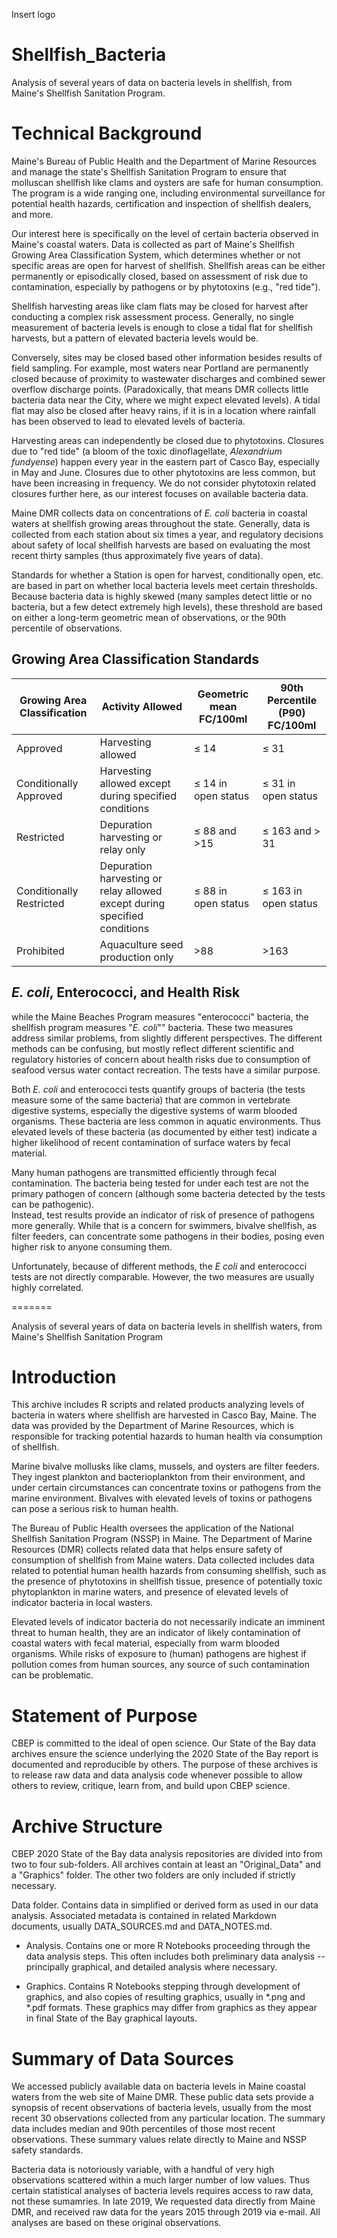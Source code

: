 Insert logo

# Shellfish_Bacteria
Analysis of several years of data on bacteria levels in shellfish, from Maine's 
Shellfish Sanitation Program.

# Technical Background
Maine's Bureau of Public Health and the Department of Marine Resources and
manage the state's Shellfish Sanitation Program to ensure that molluscan
shellfish like clams and oysters are safe for human consumption.  The program is
a wide ranging one, including environmental surveillance for potential health
hazards, certification and inspection of shellfish dealers, and more.

Our interest here is specifically on the level of certain bacteria 
observed in Maine's coastal waters.  Data is collected as part of Maine's 
Shellfish Growing Area Classification System, which determines whether or not
specific areas are open for harvest of shellfish.  Shellfish areas can be either
permanently or episodically closed, based on assessment of risk due to
contamination, especially by pathogens or by phytotoxins (e.g., "red tide").

Shellfish harvesting areas like clam flats may be closed for harvest after
conducting a complex risk assessment process.  Generally, no single
measurement of bacteria levels is enough to close a tidal flat for shellfish
harvests, but a pattern of elevated bacteria levels would be. 

Conversely, sites may be closed based other information besides results of field
sampling. For example, most waters near Portland are permanently closed because
of proximity to wastewater discharges and combined sewer overflow discharge
points. (Paradoxically, that means DMR collects little bacteria data near the
City, where we might expect elevated levels).  A tidal flat may also be closed
after heavy rains, if it is in a location where rainfall has been observed to 
lead to elevated levels of bacteria.

Harvesting areas can independently be closed due to phytotoxins.  Closures due
to "red tide" (a bloom of the toxic dinoflagellate, *Alexandrium fundyense*) 
happen every year in the eastern part of Casco Bay, especially in May and June. 
Closures due to other phytotoxins are less common, but have been increasing in 
frequency.  We do not consider phytotoxin related closures further here, as our
interest focuses on available bacteria data.

Maine DMR collects data on concentrations of *E. coli* bacteria in coastal
waters at shellfish growing areas throughout the state.  Generally, data is
collected from each station about six times a year, and regulatory decisions
about safety of local shellfish harvests are based on evaluating the most recent 
thirty samples (thus approximately five years of data). 

Standards for whether a Station is open for harvest, conditionally open, etc.
are based in part on whether local bacteria levels meet certain thresholds.
Because bacteria data is highly skewed (many samples detect little or no
bacteria, but a few detect extremely high levels), these threshold are based on
either a long-term geometric mean of observations, or the 90th percentile of
observations.

## Growing Area Classification Standards
Growing Area Classification | Activity Allowed              |	Geometric mean FC/100ml	| 90th Percentile (P90) FC/100ml
----------------------------|-------------------------------|-------------------------|-------------------------------
Approved	               | Harvesting allowed	                  | ≤ 14	              | ≤ 31
Conditionally Approved	 | Harvesting allowed except during specified conditions | ≤ 14 in open status	| ≤ 31 in open status
Restricted	             | Depuration harvesting or relay only	| ≤ 88 and >15	      | ≤ 163 and > 31
Conditionally Restricted | Depuration harvesting or relay allowed except during specified conditions	| ≤ 88 in open status	| ≤ 163 in open status
Prohibited	             | Aquaculture seed production only	    | >88	                |>163


## *E. coli*, Enterococci, and Health Risk
while the Maine Beaches Program measures "enterococci" bacteria, the
shellfish program measures "*E. coli*"" bacteria.  These two measures address
similar problems, from slightly different perspectives. The different methods 
can be confusing, but mostly reflect different scientific and regulatory 
histories of concern about health risks due to consumption of seafood versus
water contact recreation.  The tests have a similar purpose.

Both *E. coli* and enterococci tests quantify groups of bacteria (the  tests
measure some of the same bacteria) that are common in vertebrate digestive
systems, especially the digestive systems of warm blooded organisms. These
bacteria are less common in aquatic environments. Thus elevated levels of these
bacteria (as documented by either test) indicate a higher likelihood of recent
contamination of surface waters by fecal material. 

Many human pathogens are transmitted efficiently through fecal contamination.
The bacteria being tested for under each test are not the primary pathogen of
concern (although some bacteria detected by the tests can be pathogenic).  
Instead, test results provide an indicator of risk of presence of pathogens more 
generally. While that is a concern for swimmers, bivalve shellfish, as filter 
feeders, can concentrate some pathogens in their bodies, posing even higher
risk to anyone consuming them.

Unfortunately, because of different methods, the *E coli* and enterococci tests 
are not directly comparable.  However, the  two measures are usually highly 
correlated. 

=======

Analysis of several years of data on bacteria levels in shellfish waters, from
Maine's Shellfish Sanitation Program

# Introduction
This archive includes R scripts and related products analyzing levels of
bacteria in waters where shellfish are harvested in Casco Bay, Maine.  The data
was provided  by the Department of Marine Resources, which is responsible for
tracking potential hazards to human health via consumption of shellfish.

Marine bivalve mollusks like clams, mussels, and oysters are filter feeders.
They ingest plankton and bacterioplankton from their environment, and under
certain circumstances can concentrate toxins or pathogens from the marine
environment.  Bivalves with elevated levels of toxins or pathogens can pose a
serious risk to human health.

The Bureau of Public Health oversees the application of the National Shellfish
Sanitation Program (NSSP) in Maine. The Department of Marine Resources (DMR)
collects related data that helps ensure safety of consumption of shellfish from
Maine waters.  Data collected includes data related to potential human health
hazards from consuming shellfish, such as the presence of phytotoxins in
shellfish tissue, presence of potentially toxic phytoplankton in marine waters,
and presence of elevated levels of indicator bacteria in local wasters.

Elevated levels of indicator bacteria do not necessarily indicate an imminent
threat to human health, they are an indicator of likely contamination of coastal
waters with fecal material, especially from warm blooded organisms. While risks
of exposure to (human) pathogens are highest if pollution comes from human
sources, any source of such contamination can be problematic.

# Statement of Purpose
CBEP is committed to the ideal of open science.  Our State of the Bay data
archives ensure the science underlying the 2020 State of the Bay report is
documented and reproducible by others. The purpose of these archives is to
release raw data and data analysis code whenever possible to allow others to
review, critique, learn from, and build upon CBEP science.

# Archive Structure
CBEP 2020 State of the Bay data analysis repositories are divided into from two
to four sub-folders.  All archives contain at least an "Original_Data" and a
"Graphics" folder.  The other two folders are only included if strictly
necessary.

Data folder. Contains data in simplified or derived form as used in our data analysis. 
Associated metadata is contained in related Markdown documents, usually DATA_SOURCES.md and DATA_NOTES.md.

- Analysis.  Contains one or more R Notebooks proceeding through the data
analysis steps. This often includes both preliminary data analysis --
principally graphical, and detailed analysis where necessary.

- Graphics.  Contains R Notebooks stepping through development of graphics, and
also copies of resulting graphics, usually in \*.png and \*.pdf formats.  These
graphics may differ from graphics as they appear in final State of the Bay
graphical layouts.

# Summary of Data Sources
We accessed publicly available data on bacteria levels in Maine coastal waters
from the web site of Maine DMR.  These public data sets provide a synopsis of
recent observations of bacteria levels, usually from the most recent 30
observations collected from any particular location.  The summary data includes
median and 90th percentiles of those most recent observations.  These summary
values relate directly to Maine and NSSP safety standards.

Bacteria data is notoriously variable, with a handful of very high observations
scattered within a much larger number of low values.  Thus certain
statistical analyses of bacteria levels requires access to raw data, not these
sumamries.  In late 2019, We requested data directly from Maine DMR, and
received raw data  for the years 2015 through 2019 via e-mail.  All analyses are
based on these original observations.

